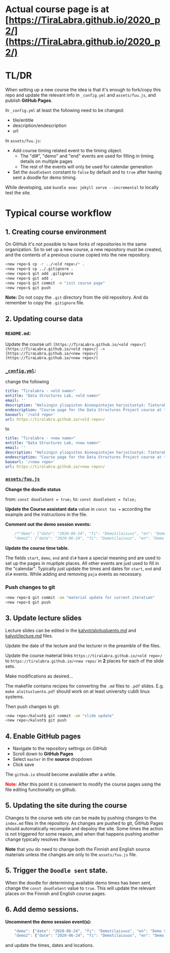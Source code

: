 # Actual course page is at [https://TiraLabra.github.io/2020_p2/](https://TiraLabra.github.io/2020_p2/)

# TL/DR

When setting up a new course the idea is that it's enough to fork/copy this repo and update the relevant info in `_config.yml` and `assets/fuu.js`, and publish **GitHub Pages**.

In `_config.yml` at least the following need to be changed:
* tile/entitle
* description/endescription
* url

In `assets/fuu.js`:
* Add course timing related event to the timing object.
    * The "dl#", "demo" and "end" events are used for filling in timing details on multiple pages
    * The rest of the events will only be used for calendar generation
* Set the `doodleSent` constant to `false` by default and to `true` after having sent a doodle for demo timing.

While developing, use `bundle exec jekyll serve --incremental` to locally test the site.

# Typical course workflow

## 1. Creating course environment

On GitHub it's not possible to have forks of repositories in the same organization. So to set up a new course, a new repository must be created, and the contents of a previous course copied into the new repository.

```bash
<new repo>$ cp -r ../<old repo>/* .
<new repo>$ cp ../.gitignore .
<new repo>$ git add .gitignore
<new repo>$ git add .
<new repo>$ git commit -m "init course page"
<new repo>$ git push
```

**Note:** Do not copy the `.git` directory from the old repository. And do remember to copy the `.gitignore` file.

## 2. Updating course data

### `README.md`:

Update the course url: `[https://TiraLabra.github.io/<old repo>/](https://TiraLabra.github.io/<old repo>/) -> [https://TiraLabra.github.io/<new repo>/](https://TiraLabra.github.io/<new repo>/)`

### [`_config.yml`](_config.yml):

change the following

```yml
title: "Tiralabra - <old name>"
entitle: "Data Structures Lab, <old name>"
email: ''
description: "Helsingin yliopiston Aineopintojen harjoitustyö: Tietorakenteet ja algoritmit - kurssin kurssisivu"
endescription: "Course page for the Data Structures Project course at the University of Helsinki"
baseurl: '/<old repo>'
url: https://tiralabra.github.io/<old repo>/
```

to

```yml
title: "Tiralabra - <new name>"
entitle: "Data Structures Lab, <new name>"
email: ''
description: "Helsingin yliopiston Aineopintojen harjoitustyö: Tietorakenteet ja algoritmit - kurssin kurssisivu"
endescription: "Course page for the Data Structures Project course at the University of Helsinki"
baseurl: '/<new repo>'
url: https://tiralabra.github.io/<new repo>/
```

### [`assets/fuu.js`](assets/fuu.js)

**Change the doodle status**

from: `const doodleSent = true;`
to: `const doodleSent = false;`

**Update the Course assistant data** value in `const tas =` according the example and the instructions in the file.

**Comment out the demo session events:**

```js
    /*"demo": {"date": "2020-06-24", "fi": "Demotilaisuus", "en": "Demo Session", "common": "12-14 Zoom"},
    "demo2": {"date": "2020-06-24", "fi": "Demotilaisuus", "en": "Demo Session", "common": "16-18 Zoom"},*/
```

**Update the course time table.** 

The fields `start`, `demo`, `end` and `dl#` have a special meaning and are used to set up the pages in muptiple places. All other events are just used to fill in the "calendar". Typically just update the times and dates for `start`, `end` and `dl#` events. While adding and removing `paja` events as necessary.

### Push changes to git

```bash
<new repo>$ git commit -am "material update for current iteration"
<new repo>$ git push
```

## 3. Update lecture slides

Lecture slides can be edited in the [kalvot/aloitusluento.md](aloitusluento.md) and [kalvot/lecture.md](lecture.md) files.

Update the date of the lecture and the lecturer in the preamble of the files.

Update the course material links `https://tiralabra.github.io/<old repo>/` to `https://tiralabra.github.io/<new repo/` in **2** places for each of the slide sets.

Make modifications as desired...

The makefile contains recipes for converting the `.md` files to `.pdf` slides. E.g. `make aloitusluento.pdf` should work on at least university cublli linux systems.

Then push changes to git: 

```bash
<new repo>/kalvot$ git commit -am "slide update"
<new repo>/kalvot$ git push
```

## 4. Enable GitHub pages

* Navigate to the repository settings on GitHub
* Scroll down to **GitHub Pages**
* Select `master` in the **source** dropdown
* Click save

The `github.io` should become available after a while.

**<span style="color:red">Note:</span>** After this point it is convenient to modify the course pages using the file editing functionality on github.

## 5. Updating the site during the course

Changes to the course web site can be made by pushing changes to the `index.md` files in the repository. As changes are pushed to git, GitHub Pages should automatically recompile and depoloy the site. Some times the action is not triggered for some reason, and when that happens pushing another change typically resolves the issue.

**Note** that you do need to change both the Finnish and English source materials unless the changes are only to the `assets/fuu.js` file.

## 5. Trigger the `Doodle sent` state.

When the doodle for determining available demo times has been sent, change the `const doodleSent` value to `true`. This will update the relevant places on the Finnish and English course pages.

## 6. Add demo sessions.

**Uncomment the demo session event(s):**

```js
    "demo": {"date": "2020-06-24", "fi": "Demotilaisuus", "en": "Demo Session", "common": "12-14 Zoom"},
    "demo2": {"date": "2020-06-24", "fi": "Demotilaisuus", "en": "Demo Session", "common": "16-18 Zoom"},
```

and update the times, dates and locations.
